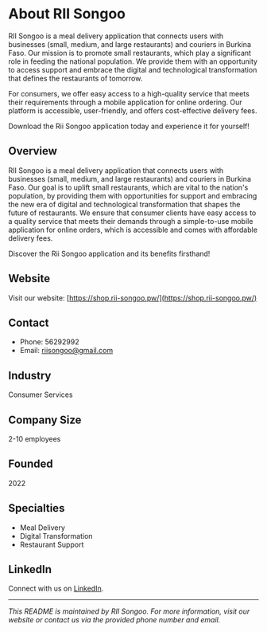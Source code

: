 # About RII Songoo

RII Songoo is a meal delivery application that connects users with businesses (small, medium, and large restaurants) and couriers in Burkina Faso. Our mission is to promote small restaurants, which play a significant role in feeding the national population. We provide them with an opportunity to access support and embrace the digital and technological transformation that defines the restaurants of tomorrow.

For consumers, we offer easy access to a high-quality service that meets their requirements through a mobile application for online ordering. Our platform is accessible, user-friendly, and offers cost-effective delivery fees.

Download the Rii Songoo application today and experience it for yourself!

## Overview

RII Songoo is a meal delivery application that connects users with businesses (small, medium, and large restaurants) and couriers in Burkina Faso. Our goal is to uplift small restaurants, which are vital to the nation's population, by providing them with opportunities for support and embracing the new era of digital and technological transformation that shapes the future of restaurants. We ensure that consumer clients have easy access to a quality service that meets their demands through a simple-to-use mobile application for online orders, which is accessible and comes with affordable delivery fees.

Discover the Rii Songoo application and its benefits firsthand!

## Website

Visit our website: [https://shop.rii-songoo.pw/](https://shop.rii-songoo.pw/)

## Contact

- Phone: 56292992
- Email: riisongoo@gmail.com

## Industry

Consumer Services

## Company Size

2-10 employees

## Founded

2022

## Specialties

- Meal Delivery
- Digital Transformation
- Restaurant Support

## LinkedIn

Connect with us on [LinkedIn](https://www.linkedin.com/company/riisongoo).

---

_This README is maintained by RII Songoo. For more information, visit our website or contact us via the provided phone number and email._
